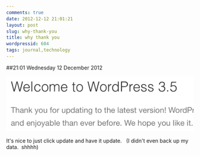 ```yaml
---
comments: true
date: 2012-12-12 21:01:21
layout: post
slug: why-thank-you
title: why thank you
wordpressid: 604
tags: journal,technology
---
```


##21:01 Wednesday 12 December 2012

[![welcome](/images/2012/12/Screen-Shot-2012-12-12-at-8.58.45-PM.png)](http://robnugen.com/blog/2012/12/12/why-thank-you/screen-shot-2012-12-12-at-8-58-45-pm/)

It's nice to just click update and have it update.   (I didn't even back up my data.  shhhh)
